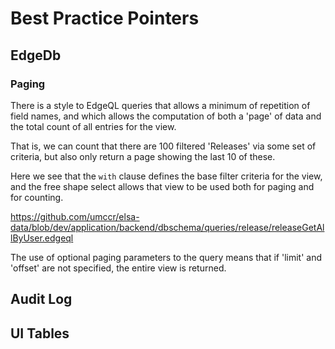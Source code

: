 # Best Practice Pointers

## EdgeDb

### Paging

There is a style to EdgeQL queries that allows a minimum of repetition of field names, and which allows
the computation of both a 'page' of data and the total count of all entries for the view.

That is, we can count that there are 100 filtered 'Releases' via some set of criteria, but also only
return a page showing the last 10 of these.

Here we see that the `with` clause defines the base filter criteria for the view, and the free shape
select allows that view to be used both for paging and for counting.

https://github.com/umccr/elsa-data/blob/dev/application/backend/dbschema/queries/release/releaseGetAllByUser.edgeql

The use of optional paging parameters to the query means that if 'limit' and 'offset' are not specified, the entire view
is returned.

## Audit Log



## UI Tables


